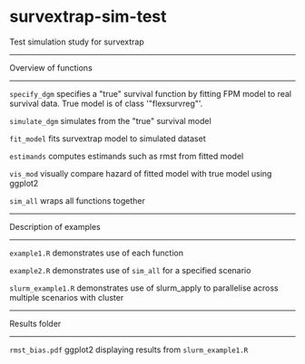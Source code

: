 # survextrap-sim-test
Test simulation study for survextrap
***********************************
Overview of functions
***********************************
``` specify_dgm ``` specifies a "true" survival function by fitting FPM model to real survival data.
True model is of class '"flexsurvreg"'.

``` simulate_dgm ``` simulates from the "true" survival model

``` fit_model ``` fits survextrap model to simulated dataset

``` estimands ``` computes estimands such as rmst from fitted model

``` vis_mod ``` visually compare hazard of fitted model with true model using ggplot2

``` sim_all ``` wraps all functions together


***********************************
Description of examples
***********************************
``` example1.R ``` demonstrates use of each function

``` example2.R ``` demonstrates use of ``` sim_all ``` for a specified scenario

``` slurm_example1.R ``` demonstrates use of slurm_apply to parallelise across multiple scenarios with cluster

***********************************
Results folder
***********************************
``` rmst_bias.pdf ``` ggplot2 displaying results from ``` slurm_example1.R ```
